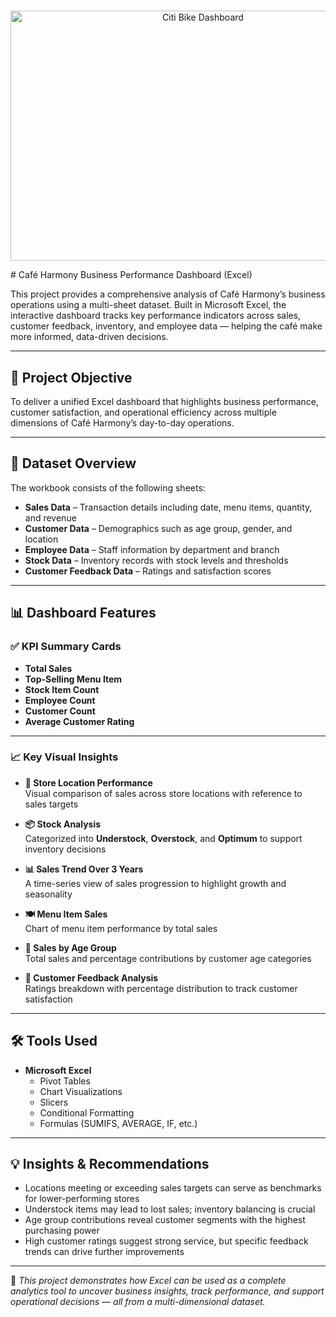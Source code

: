 #
  <p align="center">
    <img src="dashboard-screenshot.png" alt="Citi Bike Dashboard" width="600" height="400">
  </p>
# Café Harmony Business Performance Dashboard (Excel)

This project provides a comprehensive analysis of Café Harmony’s business operations using a multi-sheet dataset. Built in Microsoft Excel, the interactive dashboard tracks key performance indicators across sales, customer feedback, inventory, and employee data — helping the café make more informed, data-driven decisions.

---

## 🎯 Project Objective

To deliver a unified Excel dashboard that highlights business performance, customer satisfaction, and operational efficiency across multiple dimensions of Café Harmony’s day-to-day operations.

---

## 🧾 Dataset Overview

The workbook consists of the following sheets:

- **Sales Data** – Transaction details including date, menu items, quantity, and revenue  
- **Customer Data** – Demographics such as age group, gender, and location  
- **Employee Data** – Staff information by department and branch  
- **Stock Data** – Inventory records with stock levels and thresholds  
- **Customer Feedback Data** – Ratings and satisfaction scores

---

## 📊 Dashboard Features

### ✅ KPI Summary Cards
- **Total Sales**
- **Top-Selling Menu Item**
- **Stock Item Count**
- **Employee Count**
- **Customer Count**
- **Average Customer Rating**

---

### 📈 Key Visual Insights

- **📍 Store Location Performance**  
  Visual comparison of sales across store locations with reference to sales targets

- **📦 Stock Analysis**  
  Categorized into **Understock**, **Overstock**, and **Optimum** to support inventory decisions

- **📊 Sales Trend Over 3 Years**  
  A time-series view of sales progression to highlight growth and seasonality

- **🍽️ Menu Item Sales**  
  Chart of menu item performance by total sales

- **👥 Sales by Age Group**  
  Total sales and percentage contributions by customer age categories

- **🌟 Customer Feedback Analysis**  
  Ratings breakdown with percentage distribution to track customer satisfaction

---

## 🛠 Tools Used

- **Microsoft Excel**
  - Pivot Tables
  - Chart Visualizations
  - Slicers
  - Conditional Formatting
  - Formulas (SUMIFS, AVERAGE, IF, etc.)

---

## 💡 Insights & Recommendations

- Locations meeting or exceeding sales targets can serve as benchmarks for lower-performing stores  
- Understock items may lead to lost sales; inventory balancing is crucial  
- Age group contributions reveal customer segments with the highest purchasing power  
- High customer ratings suggest strong service, but specific feedback trends can drive further improvements

---

📌 *This project demonstrates how Excel can be used as a complete analytics tool to uncover business insights, track performance, and support operational decisions — all from a multi-dimensional dataset.*

